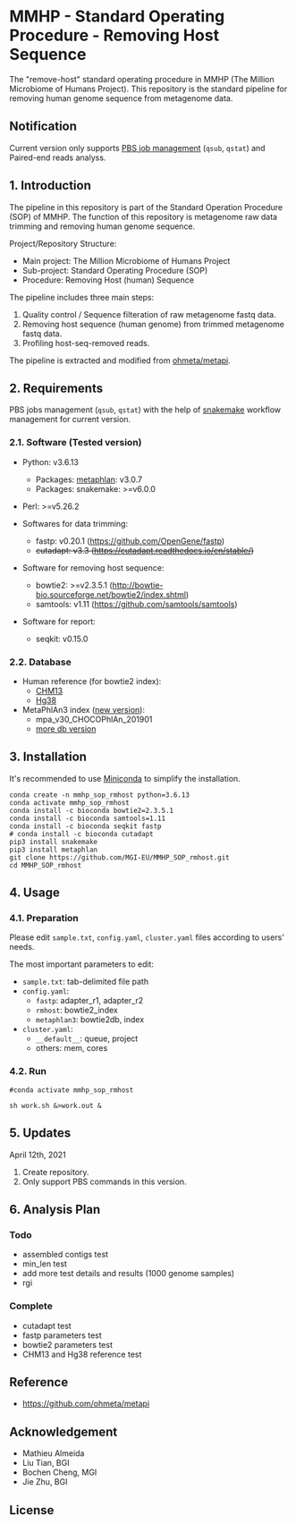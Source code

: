 # MMHP - Standard Operating Procedure - Removing Host Sequence

The "remove-host" standard operating procedure in MMHP (The Million Microbiome of Humans Project). This repository is the standard pipeline for removing human genome sequence from metagenome data.

## Notification

Current version only supports [PBS job management](https://albertsk.files.wordpress.com/2011/12/pbs.pdf) (`qsub`, `qstat`) and Paired-end reads analyss.

## 1. Introduction

The pipeline in this repository is part of the Standard Operation Procedure (SOP) of MMHP. The function of this repository is metagenome raw data trimming and removing human genome sequence.

Project/Repository Structure:

- Main project: The Million Microbiome of Humans Project
- Sub-project: Standard Operating Procedure (SOP)
- Procedure: Removing Host (human) Sequence

The pipeline includes three main steps:

1. Quality control / Sequence filteration of raw metagenome fastq data.
2. Removing host sequence (human genome) from trimmed metagenome fastq data.
3. Profiling host-seq-removed reads.

The pipeline is extracted and modified from [ohmeta/metapi](https://github.com/ohmeta/metapi).

## 2. Requirements

PBS jobs management (`qsub`, `qstat`) with the help of [snakemake](https://snakemake.readthedocs.io/en/stable/) workflow management for current version.

### 2.1. Software (Tested version)

- Python: v3.6.13
  - Packages: [metaphlan](https://github.com/biobakery/MetaPhlAn): v3.0.7
  - Packages: snakemake: >=v6.0.0
- Perl: >=v5.26.2

- Softwares for data trimming:  
  - fastp: v0.20.1 (<https://github.com/OpenGene/fastp>)
  - ~~cutadapt: v3.3 (<https://cutadapt.readthedocs.io/en/stable/>)~~

- Software for removing host sequence:
  - bowtie2: >=v2.3.5.1 (<http://bowtie-bio.sourceforge.net/bowtie2/index.shtml>)
  - samtools: v1.11 (<https://github.com/samtools/samtools>)

- Software for report:
  - seqkit: v0.15.0

### 2.2. Database

- Human reference (for bowtie2 index):
    - [CHM13](https://github.com/nanopore-wgs-consortium/CHM13)
    - [Hg38](https://www.ncbi.nlm.nih.gov/assembly/GCF_000001405.39/)
- MetaPhlAn3 index ([new version](https://github.com/biobakery/MetaPhlAn/wiki/MetaPhlAn-3.0)):
    - mpa_v30_CHOCOPhlAn_201901
    - [more db version](https://drive.google.com/drive/folders/1_HaY16mT7mZ_Z8JtesH8zCfG9ikWcLXG)

## 3. Installation

It's recommended to use [Miniconda](https://docs.conda.io/en/latest/miniconda.html) to simplify the installation.

```shell
conda create -n mmhp_sop_rmhost python=3.6.13
conda activate mmhp_sop_rmhost
conda install -c bioconda bowtie2=2.3.5.1
conda install -c bioconda samtools=1.11
conda install -c bioconda seqkit fastp
# conda install -c bioconda cutadapt
pip3 install snakemake
pip3 install metaphlan
git clone https://github.com/MGI-EU/MMHP_SOP_rmhost.git
cd MMHP_SOP_rmhost
```

## 4. Usage

### 4.1. Preparation

Please edit `sample.txt`, `config.yaml`, `cluster.yaml` files according to users' needs.

The most important parameters to edit:

- `sample.txt`: tab-delimited file path
- `config.yaml`:
    - `fastp`: adapter_r1, adapter_r2
    - `rmhost`: bowtie2_index
    - `metaphlan3`: bowtie2db, index
- `cluster.yaml`:
    - `__default__`: queue, project
    - others: mem, cores

### 4.2. Run

```shell
#conda activate mmhp_sop_rmhost

sh work.sh &>work.out &
```

## 5. Updates

April 12th, 2021

1. Create repository.
2. Only support PBS commands in this version.

## 6. Analysis Plan

### Todo

+ assembled contigs test
+ min_len test
+ add more test details and results (1000 genome samples)
+ rgi

### Complete

+ cutadapt test
+ fastp parameters test
+ bowtie2 parameters test
+ CHM13 and Hg38 reference test

## Reference

- <https://github.com/ohmeta/metapi>

## Acknowledgement

- Mathieu Almeida
- Liu Tian, BGI
- Bochen Cheng, MGI
- Jie Zhu, BGI

## License
